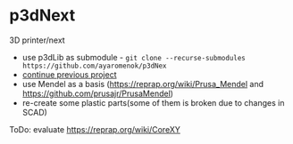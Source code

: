 # p3dNext
3D printer/next

- use p3dLib as submodule - `git clone --recurse-submodules https://github.com/ayaromenok/p3dNex`
- [continue previous project](https://github.com/ayaromenok/prn3d_next3dprinter)
- use Mendel as a basis (https://reprap.org/wiki/Prusa_Mendel and https://github.com/prusajr/PrusaMendel)
- re-create some plastic parts(some of them is broken due to changes in SCAD)

ToDo: evaluate https://reprap.org/wiki/CoreXY
